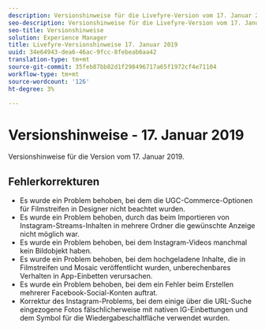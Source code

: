```yaml
---
description: Versionshinweise für die Livefyre-Version vom 17. Januar 2019.
seo-description: Versionshinweise für die Livefyre-Version vom 17. Januar 2019.
seo-title: Versionshinweise
solution: Experience Manager
title: Livefyre-Versionshinweise 17. Januar 2019
uuid: 34e64943-dea6-46ac-9fcc-8febeab6aa42
translation-type: tm+mt
source-git-commit: 35feb87bb82d1f298496717a65f1972cf4e71104
workflow-type: tm+mt
source-wordcount: '126'
ht-degree: 3%

---
```



# Versionshinweise - 17. Januar 2019

Versionshinweise für die Version vom 17. Januar 2019.

## Fehlerkorrekturen

* Es wurde ein Problem behoben, bei dem die UGC-Commerce-Optionen für Filmstreifen in Designer nicht beachtet wurden.
* Es wurde ein Problem behoben, durch das beim Importieren von Instagram-Streams-Inhalten in mehrere Ordner die gewünschte Anzeige nicht möglich war.
* Es wurde ein Problem behoben, bei dem Instagram-Videos manchmal kein Bildobjekt haben.
* Es wurde ein Problem behoben, bei dem hochgeladene Inhalte, die in Filmstreifen und Mosaic veröffentlicht wurden, unberechenbares Verhalten in App-Einbetten verursachen.
* Es wurde ein Problem behoben, bei dem ein Fehler beim Erstellen mehrerer Facebook-Social-Konten auftrat.
* Korrektur des Instagram-Problems, bei dem einige über die URL-Suche eingezogene Fotos fälschlicherweise mit nativen IG-Einbettungen und dem Symbol für die Wiedergabeschaltfläche verwendet wurden.
